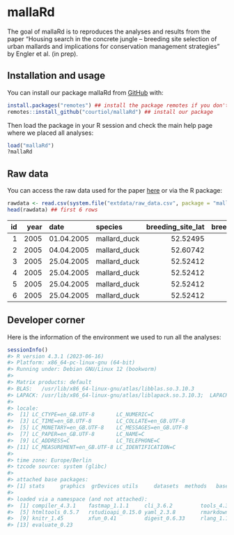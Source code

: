 
<!-- README.md is generated from README.Rmd. Please edit that file -->

# mallaRd

<!-- badges: start -->
<!-- badges: end -->

The goal of mallaRd is to reproduces the analyses and results from the
paper “Housing search in the concrete jungle – breeding site selection
of urban mallards and implications for conservation management
strategies” by Engler et al. (in prep).

## Installation and usage

You can install our package mallaRd from [GitHub](https://github.com/)
with:

``` r
install.packages("remotes") ## install the package remotes if you don't have it
remotes::install_github("courtiol/mallaRd") ## install our package
```

Then load the package in your R session and check the main help page
where we placed all analyses:

``` r
load("mallaRd")
?mallaRd
```

## Raw data

You can access the raw data used for the paper
[here](inst/extdata/raw_data.csv) or via the R package:

``` r
rawdata <- read.csv(system.file("extdata/raw_data.csv", package = "mallaRd"))
head(rawdata) ## first 6 rows
```

<div class="kable-table">

|  id | year | date       | species      | breeding_site_lat | breeding_site_long | habitat_type | floor_level | hatch_date | clutch_size | brood_size | ring_number | body_mass_g | wing_length_mm | release_site_lat | release_site_long |     DNSW | PSW1000 | PSW2000 | trafficvolume500 | populationdensity500 | trafficvolume1000 | populationdensity1000 | trafficvolume2000 | populationdensity2000 |
|----:|-----:|:-----------|:-------------|------------------:|-------------------:|:-------------|------------:|:-----------|------------:|-----------:|:------------|------------:|---------------:|-----------------:|------------------:|---------:|--------:|--------:|-----------------:|---------------------:|------------------:|----------------------:|------------------:|----------------------:|
|   1 | 2005 | 01.04.2005 | mallard_duck |          52.52495 |           13.30129 | courtyard    |          NA |            |          NA |         NA | JC8002      |          NA |             NA |         52.54819 |          13.31221 | 276.1204 |       0 |       1 |        1018.6459 |            143.70396 |        1679.24304 |              88.71829 |         1297.3898 |              93.85891 |
|   2 | 2005 | 04.04.2005 | mallard_duck |          52.60742 |           13.23319 | other        |          NA |            |          NA |          1 |             |          NA |             NA |               NA |                NA | 929.5084 |       1 |       1 |         158.7811 |             25.50148 |          72.82336 |              23.18329 |          131.7400 |              14.51628 |
|   3 | 2005 | 25.04.2005 | mallard_duck |          52.52412 |           13.34539 | roof_terrace |          NA |            |          NA |          8 |             |          NA |             NA |               NA |                NA | 127.3921 |       0 |       1 |         843.3160 |            127.61779 |         743.98803 |             147.67042 |          858.6173 |              78.80484 |
|   4 | 2005 | 25.04.2005 | mallard_duck |          52.52412 |           13.34539 | roof_terrace |          NA |            |          NA |          8 |             |          NA |             NA |               NA |                NA | 127.3921 |       0 |       1 |         843.3160 |            127.61779 |         743.98803 |             147.67042 |          858.6173 |              78.80484 |
|   5 | 2005 | 25.04.2005 | mallard_duck |          52.52412 |           13.34539 | roof_terrace |          NA |            |          NA |          8 |             |          NA |             NA |               NA |                NA | 127.3921 |       0 |       1 |         843.3160 |            127.61779 |         743.98803 |             147.67042 |          858.6173 |              78.80484 |
|   6 | 2005 | 25.04.2005 | mallard_duck |          52.52412 |           13.34539 | roof_terrace |          NA |            |          NA |          8 |             |          NA |             NA |               NA |                NA | 127.3921 |       0 |       1 |         843.3160 |            127.61779 |         743.98803 |             147.67042 |          858.6173 |              78.80484 |

</div>

## Developer corner

Here is the information of the environment we used to run all the
analyses:

``` r
sessionInfo()
#> R version 4.3.1 (2023-06-16)
#> Platform: x86_64-pc-linux-gnu (64-bit)
#> Running under: Debian GNU/Linux 12 (bookworm)
#> 
#> Matrix products: default
#> BLAS:   /usr/lib/x86_64-linux-gnu/atlas/libblas.so.3.10.3 
#> LAPACK: /usr/lib/x86_64-linux-gnu/atlas/liblapack.so.3.10.3;  LAPACK version 3.11.0
#> 
#> locale:
#>  [1] LC_CTYPE=en_GB.UTF-8       LC_NUMERIC=C              
#>  [3] LC_TIME=en_GB.UTF-8        LC_COLLATE=en_GB.UTF-8    
#>  [5] LC_MONETARY=en_GB.UTF-8    LC_MESSAGES=en_GB.UTF-8   
#>  [7] LC_PAPER=en_GB.UTF-8       LC_NAME=C                 
#>  [9] LC_ADDRESS=C               LC_TELEPHONE=C            
#> [11] LC_MEASUREMENT=en_GB.UTF-8 LC_IDENTIFICATION=C       
#> 
#> time zone: Europe/Berlin
#> tzcode source: system (glibc)
#> 
#> attached base packages:
#> [1] stats     graphics  grDevices utils     datasets  methods   base     
#> 
#> loaded via a namespace (and not attached):
#>  [1] compiler_4.3.1    fastmap_1.1.1     cli_3.6.2         tools_4.3.1      
#>  [5] htmltools_0.5.7   rstudioapi_0.15.0 yaml_2.3.8        rmarkdown_2.25   
#>  [9] knitr_1.45        xfun_0.41         digest_0.6.33     rlang_1.1.2      
#> [13] evaluate_0.23
```
